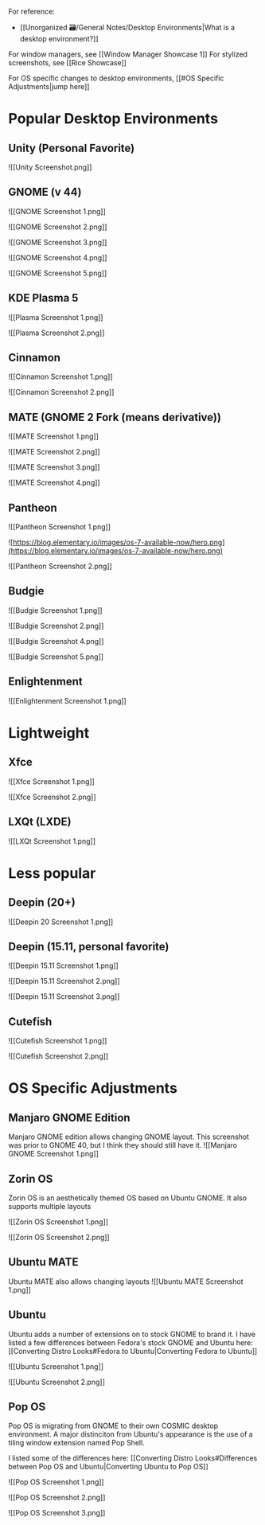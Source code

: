 For reference:
- [[Unorganized 🗃️/General Notes/Desktop Environments|What is a desktop environment?]]

For window managers, see [[Window Manager Showcase 1]]
For stylized screenshots, see [[Rice Showcase]]

For OS specific changes to desktop environments, [[#OS Specific Adjustments|jump here]]

# Popular Desktop Environments
## Unity (Personal Favorite)
![[Unity Screenshot.png]]

## GNOME (v 44)
![[GNOME Screenshot 1.png]]

![[GNOME Screenshot 2.png]]

![[GNOME Screenshot 3.png]]

![[GNOME Screenshot 4.png]]

![[GNOME Screenshot 5.png]]

## KDE Plasma 5
![[Plasma Screenshot 1.png]]

![[Plasma Screenshot 2.png]]

## Cinnamon
![[Cinnamon Screenshot 1.png]]

![[Cinnamon Screenshot 2.png]]

## MATE (GNOME 2 Fork (means derivative))
![[MATE Screenshot 1.png]]

![[MATE Screenshot 2.png]]

![[MATE Screenshot 3.png]]

![[MATE Screenshot 4.png]]

## Pantheon
![[Pantheon Screenshot 1.png]]

![https://blog.elementary.io/images/os-7-available-now/hero.png](https://blog.elementary.io/images/os-7-available-now/hero.png)

![[Pantheon Screenshot 2.png]]

## Budgie
![[Budgie Screenshot 1.png]]

![[Budgie Screenshot 2.png]]

![[Budgie Screenshot 4.png]]

![[Budgie Screenshot 5.png]]

## Enlightenment
![[Enlightenment Screenshot 1.png]]

# Lightweight

## Xfce
![[Xfce Screenshot 1.png]]

![[Xfce Screenshot 2.png]]

## LXQt (LXDE)
![[LXQt Screenshot 1.png]]

# Less popular

## Deepin (20+)
![[Deepin 20 Screenshot 1.png]]

## Deepin (15.11, personal favorite)
![[Deepin 15.11 Screenshot 1.png]]

![[Deepin 15.11 Screenshot 2.png]]

![[Deepin 15.11 Screenshot 3.png]]

## Cutefish
![[Cutefish Screenshot 1.png]]

![[Cutefish Screenshot 2.png]]

# OS Specific Adjustments

## Manjaro GNOME Edition
Manjaro GNOME edition allows changing GNOME layout. This screenshot was prior to GNOME 40, but I think they should still have it.
![[Manjaro GNOME Screenshot 1.png]]

## Zorin OS
Zorin OS is an aesthetically themed OS based on Ubuntu GNOME. It also supports multiple layouts

![[Zorin OS Screenshot 1.png]]

![[Zorin OS Screenshot 2.png]]

## Ubuntu MATE
Ubuntu MATE also allows changing layouts
![[Ubuntu MATE Screenshot 1.png]]

## Ubuntu
Ubuntu adds a number of extensions on to stock GNOME to brand it.
I have listed a few differences between Fedora's stock GNOME and Ubuntu here: [[Converting Distro Looks#Fedora to Ubuntu|Converting Fedora to Ubuntu]]

![[Ubuntu Screenshot 1.png]]

![[Ubuntu Screenshot 2.png]]

## Pop OS
Pop OS is migrating from GNOME to their own COSMIC desktop environment. A major distinciton from Ubuntu's appearance is the use of a tiling window extension named Pop Shell.

I listed some of the differences here: [[Converting Distro Looks#Differences between Pop OS and Ubuntu|Converting Ubuntu to Pop OS]]

![[Pop OS Screenshot 1.png]]

![[Pop OS Screenshot 2.png]]

![[Pop OS Screenshot 3.png]]

